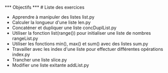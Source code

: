 *** Objectifs ***                                                                       # Liste des exercices
- Apprendre à manipuler des listes                                                      list.py
- Calculer la longueur d'une liste                                                      len.py
- Concaténer et dupliquer une liste                                                     concDuplList.py
- Utiliser la fonction list(range()) pour initialiser une liste de nombres              rangeList.py
- Utiliser les fonctions min(), max() et sum() avec des listes                          sum.py
- Travailler avec les index d'une liste pour effectuer différentes opérations           index.py
- Trancher une liste                                                                    slice.py
- Modifier une liste exitante                                                           addList.py








